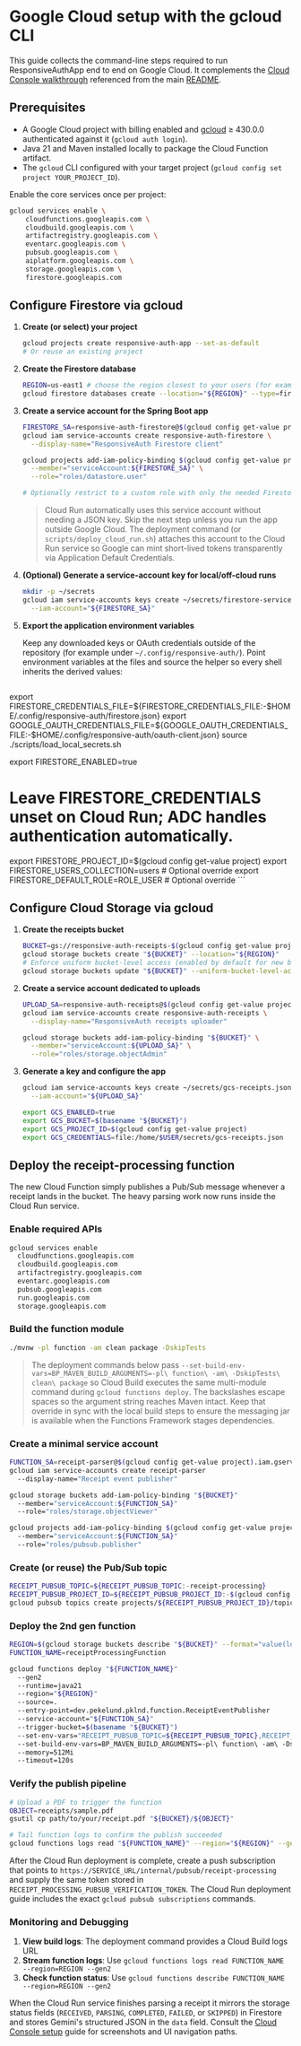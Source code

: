 # Google Cloud setup with the gcloud CLI

This guide collects the command-line steps required to run ResponsiveAuthApp end to end on Google Cloud. It complements the [Cloud Console walkthrough](gcp-setup-cloud-console.md) referenced from the main [README](../README.md).

## Prerequisites

- A Google Cloud project with billing enabled and [gcloud](https://cloud.google.com/sdk/docs/install) ≥ 430.0.0 authenticated against it (`gcloud auth login`).
- Java 21 and Maven installed locally to package the Cloud Function artifact.
- The `gcloud` CLI configured with your target project (`gcloud config set project YOUR_PROJECT_ID`).

Enable the core services once per project:

```bash
gcloud services enable \
    cloudfunctions.googleapis.com \
    cloudbuild.googleapis.com \
    artifactregistry.googleapis.com \
    eventarc.googleapis.com \
    pubsub.googleapis.com \
    aiplatform.googleapis.com \
    storage.googleapis.com \
    firestore.googleapis.com
```

## Configure Firestore via gcloud

1. **Create (or select) your project**

    ```bash
    gcloud projects create responsive-auth-app --set-as-default
    # Or reuse an existing project
    ```

2. **Create the Firestore database**

    ```bash
    REGION=us-east1 # choose the region closest to your users (for example, us-east1 or us-central1)
    gcloud firestore databases create --location="${REGION}" --type=firestore-native
    ```

3. **Create a service account for the Spring Boot app**

    ```bash
    FIRESTORE_SA=responsive-auth-firestore@$(gcloud config get-value project).iam.gserviceaccount.com
    gcloud iam service-accounts create responsive-auth-firestore \
      --display-name="ResponsiveAuth Firestore client"

    gcloud projects add-iam-policy-binding $(gcloud config get-value project) \
      --member="serviceAccount:${FIRESTORE_SA}" \
      --role="roles/datastore.user"

    # Optionally restrict to a custom role with only the needed Firestore permissions.
    ```

    > Cloud Run automatically uses this service account without needing a JSON key. Skip the next step unless you run the app outside Google Cloud.
    > The deployment command (or `scripts/deploy_cloud_run.sh`) attaches this account to the Cloud Run service so Google can mint short-lived tokens transparently via Application Default Credentials.

4. **(Optional) Generate a service-account key for local/off-cloud runs**

    ```bash
    mkdir -p ~/secrets
    gcloud iam service-accounts keys create ~/secrets/firestore-service-account.json \
      --iam-account="${FIRESTORE_SA}"
    ```

5. **Export the application environment variables**

    Keep any downloaded keys or OAuth credentials outside of the repository (for example under `~/.config/responsive-auth/`). Point environment variables at the files and source the helper so every shell inherits the derived values:

    ```bash
export FIRESTORE_CREDENTIALS_FILE=${FIRESTORE_CREDENTIALS_FILE:-$HOME/.config/responsive-auth/firestore.json}
export GOOGLE_OAUTH_CREDENTIALS_FILE=${GOOGLE_OAUTH_CREDENTIALS_FILE:-$HOME/.config/responsive-auth/oauth-client.json}
source ./scripts/load_local_secrets.sh

export FIRESTORE_ENABLED=true
# Leave FIRESTORE_CREDENTIALS unset on Cloud Run; ADC handles authentication automatically.
export FIRESTORE_PROJECT_ID=$(gcloud config get-value project)
export FIRESTORE_USERS_COLLECTION=users             # Optional override
export FIRESTORE_DEFAULT_ROLE=ROLE_USER             # Optional override
    ```

## Configure Cloud Storage via gcloud

1. **Create the receipts bucket**

    ```bash
    BUCKET=gs://responsive-auth-receipts-$(gcloud config get-value project)
    gcloud storage buckets create "${BUCKET}" --location="${REGION}"
    # Enforce uniform bucket-level access (enabled by default for new buckets)
    gcloud storage buckets update "${BUCKET}" --uniform-bucket-level-access
    ```

2. **Create a service account dedicated to uploads**

    ```bash
    UPLOAD_SA=responsive-auth-receipts@$(gcloud config get-value project).iam.gserviceaccount.com
    gcloud iam service-accounts create responsive-auth-receipts \
      --display-name="ResponsiveAuth receipts uploader"

    gcloud storage buckets add-iam-policy-binding "${BUCKET}" \
      --member="serviceAccount:${UPLOAD_SA}" \
      --role="roles/storage.objectAdmin"
    ```

3. **Generate a key and configure the app**

    ```bash
    gcloud iam service-accounts keys create ~/secrets/gcs-receipts.json \
      --iam-account="${UPLOAD_SA}"

    export GCS_ENABLED=true
    export GCS_BUCKET=$(basename "${BUCKET}")
    export GCS_PROJECT_ID=$(gcloud config get-value project)
    export GCS_CREDENTIALS=file:/home/$USER/secrets/gcs-receipts.json  # Optional; omit on Cloud Run
    ```

## Deploy the receipt-processing function

The new Cloud Function simply publishes a Pub/Sub message whenever a receipt lands in
the bucket. The heavy parsing work now runs inside the Cloud Run service.

### Enable required APIs

```bash
gcloud services enable 
  cloudfunctions.googleapis.com 
  cloudbuild.googleapis.com 
  artifactregistry.googleapis.com 
  eventarc.googleapis.com 
  pubsub.googleapis.com 
  run.googleapis.com 
  storage.googleapis.com
```

### Build the function module

```bash
./mvnw -pl function -am clean package -DskipTests
```

> The deployment commands below pass `--set-build-env-vars=BP_MAVEN_BUILD_ARGUMENTS=-pl\ function\ -am\ -DskipTests\ clean\ package`
> so Cloud Build executes the same multi-module command during `gcloud functions deploy`.
> The backslashes escape spaces so the argument string reaches Maven intact. Keep that
> override in sync with the local build steps to ensure the messaging jar is available
> when the Functions Framework stages dependencies.

### Create a minimal service account

```bash
FUNCTION_SA=receipt-parser@$(gcloud config get-value project).iam.gserviceaccount.com
gcloud iam service-accounts create receipt-parser 
  --display-name="Receipt event publisher"

gcloud storage buckets add-iam-policy-binding "${BUCKET}" 
  --member="serviceAccount:${FUNCTION_SA}" 
  --role="roles/storage.objectViewer"

gcloud projects add-iam-policy-binding $(gcloud config get-value project) 
  --member="serviceAccount:${FUNCTION_SA}" 
  --role="roles/pubsub.publisher"
```

### Create (or reuse) the Pub/Sub topic

```bash
RECEIPT_PUBSUB_TOPIC=${RECEIPT_PUBSUB_TOPIC:-receipt-processing}
RECEIPT_PUBSUB_PROJECT_ID=${RECEIPT_PUBSUB_PROJECT_ID:-$(gcloud config get-value project)}
gcloud pubsub topics create projects/${RECEIPT_PUBSUB_PROJECT_ID}/topics/${RECEIPT_PUBSUB_TOPIC} || true
```

### Deploy the 2nd gen function

```bash
REGION=$(gcloud storage buckets describe "${BUCKET}" --format="value(location)" | tr '[:upper:]' '[:lower:]')
FUNCTION_NAME=receiptProcessingFunction

gcloud functions deploy "${FUNCTION_NAME}" 
  --gen2 
  --runtime=java21 
  --region="${REGION}" 
  --source=. 
  --entry-point=dev.pekelund.pklnd.function.ReceiptEventPublisher
  --service-account="${FUNCTION_SA}"
  --trigger-bucket=$(basename "${BUCKET}")
  --set-env-vars="RECEIPT_PUBSUB_TOPIC=${RECEIPT_PUBSUB_TOPIC},RECEIPT_PUBSUB_PROJECT_ID=${RECEIPT_PUBSUB_PROJECT_ID}"
  --set-build-env-vars=BP_MAVEN_BUILD_ARGUMENTS=-pl\ function\ -am\ -DskipTests\ clean\ package
  --memory=512Mi
  --timeout=120s
```

### Verify the publish pipeline

```bash
# Upload a PDF to trigger the function
OBJECT=receipts/sample.pdf
gsutil cp path/to/your/receipt.pdf "${BUCKET}/${OBJECT}"

# Tail function logs to confirm the publish succeeded
gcloud functions logs read "${FUNCTION_NAME}" --region="${REGION}" --gen2
```

After the Cloud Run deployment is complete, create a push subscription that points to
`https://SERVICE_URL/internal/pubsub/receipt-processing` and supply the same token stored
in `RECEIPT_PROCESSING_PUBSUB_VERIFICATION_TOKEN`. The Cloud Run deployment guide includes
the exact `gcloud pubsub subscriptions` commands.

### Monitoring and Debugging

1. **View build logs**: The deployment command provides a Cloud Build logs URL
2. **Stream function logs**: Use `gcloud functions logs read FUNCTION_NAME --region=REGION --gen2`
3. **Check function status**: Use `gcloud functions describe FUNCTION_NAME --region=REGION --gen2`

When the Cloud Run service finishes parsing a receipt it mirrors the storage status fields (`RECEIVED`, `PARSING`, `COMPLETED`, `FAILED`, or `SKIPPED`) in Firestore and stores Gemini's structured JSON in the `data` field. Consult the [Cloud Console setup](gcp-setup-cloud-console.md#deploy-the-receipt-processing-function) guide for screenshots and UI navigation paths.
